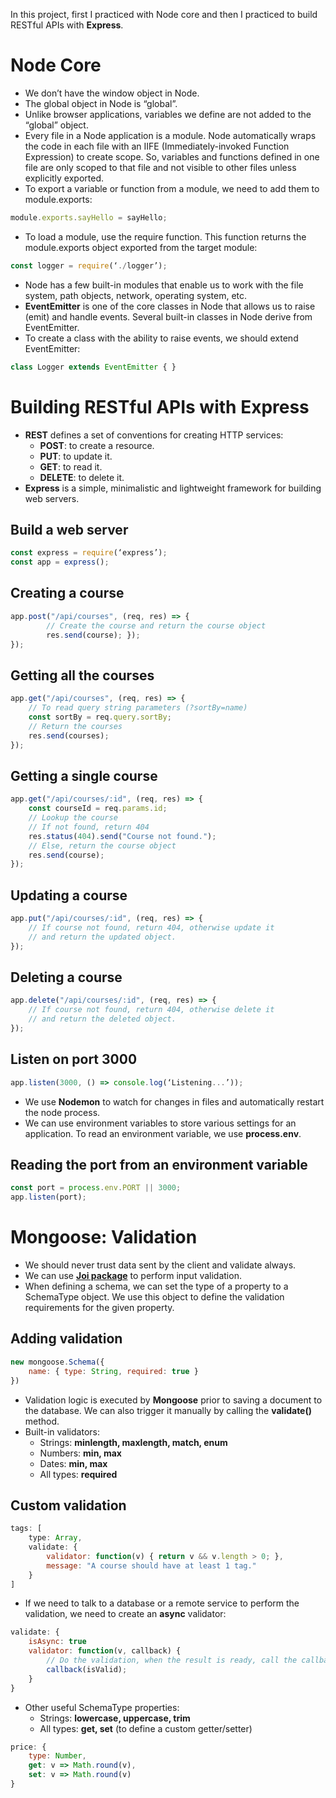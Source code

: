 In this project, first I practiced with Node core and then I practiced to build RESTful APIs with **Express**. 
# Node Core 
- We don’t have the window object in Node. 
- The global object in Node is “global”. 
- Unlike browser applications, variables we define are not added to the “global” object. 
- Every file in a Node application is a module. Node automatically wraps the code in each file with an IIFE (Immediately-invoked Function Expression) to create scope. So, variables and functions defined in one file are only scoped to that file and not visible to other files unless explicitly exported. 
- To export a variable or function from a module, we need to add them to module.exports: 
```javascript
module.exports.sayHello = sayHello;
```
- To load a module, use the require function. This function returns the module.exports object exported from the target module: 
```javascript
const logger = require(‘./logger’);
```
- Node has a few built-in modules that enable us to work with the file system, path objects, network, operating system, etc. 
- **EventEmitter** is one of the core classes in Node that allows us to raise (emit) and handle events. Several built-in classes in Node derive from EventEmitter. 
- To create a class with the ability to raise events, we should extend EventEmitter: 
```javascript
class Logger extends EventEmitter { } 
```
# Building RESTful APIs with Express

- **REST** defines a set of conventions for creating HTTP services:
  - **POST**: to create a resource.
  - **PUT**: to update it.
  - **GET**: to read it.
  - **DELETE**: to delete it.
- **Express** is a simple, minimalistic and lightweight framework for building web servers.

## Build a web server

```javascript
const express = require(‘express’);
const app = express();
```

## Creating a course

```javascript
app.post("/api/courses", (req, res) => { 
        // Create the course and return the course object     
        res.send(course); });
});
```

## Getting all the courses

```javascript
app.get("/api/courses", (req, res) => {
    // To read query string parameters (?sortBy=name)      
    const sortBy = req.query.sortBy;
    // Return the courses
    res.send(courses);
});
``` 
## Getting a single course 

```javascript
app.get("/api/courses/:id", (req, res) => {
    const courseId = req.params.id;
    // Lookup the course     
    // If not found, return 404      
    res.status(404).send("Course not found.");
    // Else, return the course object
    res.send(course);
});
```
## Updating a course
```javascript
app.put("/api/courses/:id", (req, res) => {
    // If course not found, return 404, otherwise update it
    // and return the updated object.
});
```
##  Deleting a course
```javascript
app.delete("/api/courses/:id", (req, res) => {
    // If course not found, return 404, otherwise delete it
    // and return the deleted object.  
});
```
## Listen on port 3000
```javascript
app.listen(3000, () => console.log(‘Listening...’));
```
- We use **Nodemon** to watch for changes in files and automatically restart the node process.
- We can use environment variables to store various settings for an application. To read an environment variable, we use **process.env**. 
## Reading the port from an environment variable 
```javascript
const port = process.env.PORT || 3000;
app.listen(port);
```
# Mongoose: Validation

- We should never trust data sent by the client and validate always. 
- We can use **[Joi package](https://www.npmjs.com/package/joi)** to perform input validation. 
- When defining a schema, we can set the type of a property to a SchemaType object. We use this object to define the validation requirements for the given property.

## Adding validation

```javascript
new mongoose.Schema({
    name: { type: String, required: true }
})
```

- Validation logic is executed by **Mongoose** prior to saving a document to the database. We can also trigger it manually by calling the **validate()** method. 
- Built-in validators:
  - Strings: **minlength, maxlength, match, enum** 
  - Numbers: **min, max**
  - Dates: **min, max**
  - All types: **required**

## Custom validation
```javascript
tags: [
    type: Array,
    validate: {
        validator: function(v) { return v && v.length > 0; },
        message: "A course should have at least 1 tag."
    }
]
```

- If we need to talk to a database or a remote service to perform the validation, we need to create an **async** validator: 
```javascript
validate: {
    isAsync: true
    validator: function(v, callback) {
        // Do the validation, when the result is ready, call the callback
        callback(isValid);
    }
}
```
- Other useful SchemaType properties: 
  - Strings: **lowercase, uppercase, trim**
  - All types: **get, set** (to define a custom getter/setter)
```javascript
price: {
    type: Number,
    get: v => Math.round(v),
    set: v => Math.round(v)
}
```
